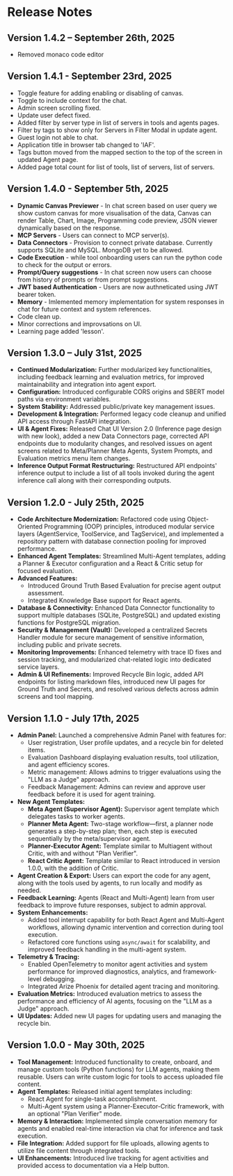 # Release Notes

## Version 1.4.2 – September 26th, 2025
*  Removed monaco code editor 

## Version 1.4.1 - September 23rd, 2025

*  Toggle feature for adding enabling or disabling of canvas.
*  Toggle to include context for the chat.
*  Admin screen scrolling fixed.
*  Update user defect fixed.
*  Added filter by server type in list of servers in tools and agents pages.
*  Filter by tags to show only for Servers in Filter Modal in update agent.
*  Guest login not able to chat.
*  Application title in browser tab changed to 'IAF'.
*  Tags button moved from the mapped section to the top of the screen in updated Agent page.
*  Added page total count for list of tools, list of servers, list of servers.


## Version 1.4.0 - September 5th, 2025

*  **Dynamic Canvas Previewer** - In chat screen based on user query we show custom canvas for more visualisation of the data, Canvas can render Table, Chart, Image, Programming code preview, JSON viewer dynamically based on the response.
*  **MCP Servers** - Users can connect to MCP server(s).
*  **Data Connectors** - Provision to connect private database. Currently supports SQLite and MySQL. MongoDB yet to be allowed.
*  **Code Execution** - while tool onboarding users can run the python code to check for the output or errors.
*  **Prompt/Query suggestions** - In chat screen now users can choose from history of prompts or from prompt suggestions.
*  **JWT based Authentication** - Users are now authneticated using JWT bearer token.
*  **Memory** - Imlemented memory implementation for system responses in chat for future context and system references.
*  Code clean up.
*  Minor corrections and improvsations on UI.
*  Learning page added 'lesson'.

## Version 1.3.0 – July 31st, 2025

*  **Continued Modularization:** Further modularized key functionalities, including feedback learning and evaluation metrics, for improved maintainability and integration into agent export.
*  **Configuration:** Introduced configurable CORS origins and SBERT model paths via environment variables.
*  **System Stability:** Addressed public/private key management issues.
*  **Development & Integration:** Performed legacy code cleanup and unified API access through FastAPI integration.
*  **UI & Agent Fixes:** Released Chat UI Version 2.0 (Inference page design with new look), added a new Data Connectors page, corrected API endpoints due to modularity changes, and resolved issues on agent screens related to Meta/Planner Meta Agents, System Prompts, and Evaluation metrics menu item changes.
*  **Inference Output Format Restructuring:** Restructured API endpoints' inference output to include a list of all tools invoked during the agent inference call along with their corresponding outputs.

## Version 1.2.0 - July 25th, 2025

*  **Code Architecture Modernization:** Refactored code using Object-Oriented Programming (OOP) principles, introduced modular service layers (AgentService, ToolService, and TagService), and implemented a repository pattern with database connection pooling for improved performance.
*  **Enhanced Agent Templates:** Streamlined Multi-Agent templates, adding a Planner & Executor configuration and a React & Critic setup for focused evaluation.
*  **Advanced Features:**
    *   Introduced Ground Truth Based Evaluation for precise agent output assessment.
    *   Integrated Knowledge Base support for React agents.
*  **Database & Connectivity:** Enhanced Data Connector functionality to support multiple databases (SQLite, PostgreSQL) and updated existing functions for PostgreSQL migration.
*  **Security & Management (Vault):** Developed a centralized Secrets Handler module for secure management of sensitive information, including public and private secrets.
*  **Monitoring Improvements:** Enhanced telemetry with trace ID fixes and session tracking, and modularized chat-related logic into dedicated service layers.
*  **Admin & UI Refinements:** Improved Recycle Bin logic, added API endpoints for listing markdown files, introduced new UI pages for Ground Truth and Secrets, and resolved various defects across admin screens and tool mapping.


## Version 1.1.0 - July 17th, 2025

*  **Admin Panel:** Launched a comprehensive Admin Panel with features for:
    *   User registration, User profile updates, and a recycle bin for deleted items.
    *   Evaluation Dashboard displaying evaluation results, tool utilization, and agent efficiency scores.
    *   Metric management: Allows admins to trigger evaluations using the "LLM as a Judge" approach.
    *   Feedback Management: Admins can review and approve user feedback before it is used for agent training.
*  **New Agent Templates:**
    *  **Meta Agent (Supervisor Agent):** Supervisor agent template which delegates tasks to worker agents.
    *  **Planner Meta Agent:** Two-stage workflow—first, a planner node generates a step-by-step plan; then, each step is executed sequentially by the meta/supervisor agent.
    *  **Planner-Executor Agent:** Template similar to Multiagent without Critic, with and without "Plan Verifier".
    *  **React Critic Agent:** Template similar to React introduced in version 1.0.0, with the addition of Critic.
*  **Agent Creation & Export:** Users can export the code for any agent, along with the tools used by agents, to run locally and modify as needed.
*  **Feedback Learning:** Agents (React and Multi-Agent) learn from user feedback to improve future responses, subject to admin approval.
*  **System Enhancements:**
    *   Added tool interrupt capability for both React Agent and Multi-Agent workflows, allowing dynamic intervention and correction during tool execution.
    *   Refactored core functions using `async/await` for scalability, and improved feedback handling in the multi-agent system.
*  **Telemetry & Tracing:**
    *   Enabled OpenTelemetry to monitor agent activities and system performance for improved diagnostics, analytics, and framework-level debugging.
    *   Integrated Arize Phoenix for detailed agent tracing and monitoring.
*  **Evaluation Metrics:** Introduced evaluation metrics to assess the performance and efficiency of AI agents, focusing on the "LLM as a Judge" approach.
*  **UI Updates:** Added new UI pages for updating users and managing the recycle bin.


## Version 1.0.0 - May 30th, 2025

*  **Tool Management:** Introduced functionality to create, onboard, and manage custom tools (Python functions) for LLM agents, making them reusable. Users can write custom logic for tools to access uploaded file content.
*  **Agent Templates:** Released initial agent templates including:
    *   React Agent for single-task accomplishment.
    *   Multi-Agent system using a Planner-Executor-Critic framework, with an optional "Plan Verifier" mode.
*  **Memory & Interaction:** Implemented simple conversation memory for agents and enabled real-time interaction via chat for inference and task execution.
*  **File Integration:** Added support for file uploads, allowing agents to utilize file content through integrated tools.
*  **UI Enhancements:** Introduced live tracking for agent activities and provided access to documentation via a Help button.

